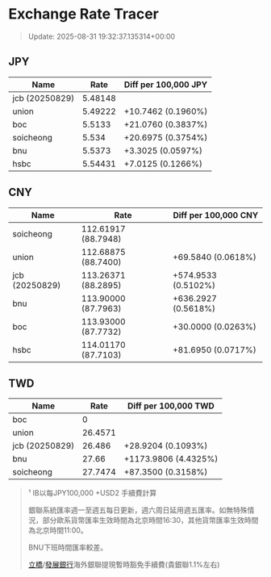 # Exchange Rate Tracer

> Update: 2025-08-31 19:32:37.135314+00:00

## JPY

| Name           |    Rate | Diff per 100,000 JPY   |
|----------------|---------|------------------------|
| jcb (20250829) | 5.48148 |                        |
| union          | 5.49222 | +10.7462 (0.1960%)     |
| boc            | 5.5133  | +21.0760 (0.3837%)     |
| soicheong      | 5.534   | +20.6975 (0.3754%)     |
| bnu            | 5.5373  | +3.3025 (0.0597%)      |
| hsbc           | 5.54431 | +7.0125 (0.1266%)      |

## CNY

| Name           | Rate                | Diff per 100,000 CNY   |
|----------------|---------------------|------------------------|
| soicheong      | 112.61917	(88.7948) |                        |
| union          | 112.68875	(88.7400) | +69.5840 (0.0618%)     |
| jcb (20250829) | 113.26371	(88.2895) | +574.9533 (0.5102%)    |
| bnu            | 113.90000	(87.7963) | +636.2927 (0.5618%)    |
| boc            | 113.93000	(87.7732) | +30.0000 (0.0263%)     |
| hsbc           | 114.01170	(87.7103) | +81.6950 (0.0717%)     |

## TWD

| Name           |    Rate | Diff per 100,000 TWD   |
|----------------|---------|------------------------|
| boc            |  0      |                        |
| union          | 26.4571 |                        |
| jcb (20250829) | 26.486  | +28.9204 (0.1093%)     |
| bnu            | 27.66   | +1173.9806 (4.4325%)   |
| soicheong      | 27.7474 | +87.3500 (0.3158%)     |


> ¹ IB以每JPY100,000 +USD2 手續費計算
>
> 銀聯系統匯率週一至週五每日更新，週六周日延用週五匯率。如無特殊情況，部分歐系貨幣匯率生效時間為北京時間16:30，其他貨幣匯率生效時間為北京時間11:00。
>
> BNU下班時間匯率較差。
>
> [立橋](https://www.wlbank.com.mo/uploads/ueditor/file/20181211/1544536513900230.pdf)/[發展銀行](https://www.mdb.com.mo/Service_Charges_20230728.pdf)海外銀聯提現暫時豁免手續費(貴銀聯1.1%左右)

